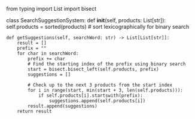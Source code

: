 from typing import List
import bisect

class SearchSuggestionSystem:
    def __init__(self, products: List[str]):
        self.products = sorted(products)  # sort lexicographically for binary search

    def getSuggestions(self, searchWord: str) -> List[List[str]]:
        result = []
        prefix = ""
        for char in searchWord:
            prefix += char
            # Find the starting index of the prefix using binary search
            start = bisect.bisect_left(self.products, prefix)
            suggestions = []

            # Check up to the next 3 products from the start index
            for i in range(start, min(start + 3, len(self.products))):
                if self.products[i].startswith(prefix):
                    suggestions.append(self.products[i])
            result.append(suggestions)
        return result
